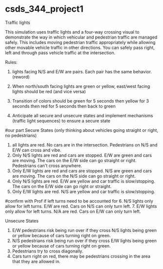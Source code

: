 # csds_344_project1
Traffic lights

This simulation uses traffic lights and a four-way crossing visual to demonstrate the way in which vehicular and pedestrian traffic are managed safely. This includes moving pedestrian traffic appropriately while allowing other movable vehicle traffic in other directions. You can safely pass right, left and through pass vehicle traffic at the intersection. 

Rules: 
1. lights facing N/S and E/W are pairs. Each pair has the same behavior. (reword)
2. When north/south facing lights are green or yellow, east/west facing lights should be red (and vice versa)
3. Transition of colors should be green for 5 seconds then yellow for 3 seconds then red for 5 seconds then back to green

4. Anticipate all secure and unsecure states and implement mechanisms (traffic light sequences) to ensure a secure state

#our part 
Secure States (only thinking about vehicles going straight or right, no pedestrians)
1. all lights are red. No cars are in the intersection. Pedestrians on N/S and E/W can cross and vibe. 
2. Only N/S lights are red and cars are stopped. E/W are green and cars are moving. The cars on the E/W side can go straight or right. Pedestrians can't cross anywhere. 
3. Only E/W lights are red and cars are stopped. N/S are green and cars are moving. The cars on the N/S side can go straight or right. 
4. Only N/S lights are red. E/W are yellow and car traffic is slow/stopping. The cars on the E/W side can go right or straight. 
5. Only E/W lights are red. N/S are yellow and car traffic is slow/stopping. 

#confirm with Prof if left turns need to be accounted for
6. N/S lights only allow for left turns. E/W are red. Cars on N/S can only turn left.
7. E/W lights only allow for left turns. N/A are red. Cars on E/W can only turn left.

Unsecure States
1. E/W pedestrians risk being run over if they cross N/S lights being green or yellow because of cars turning right on green. 
2. N/S pedestrians risk being run over if they cross E/W lights being green or yellow because of cars turning right on green. 
3. Pedestrians try to cross diagonally. 
4. Cars turn right on red, there may be pedestrians crossing in the area that they are allowed in. 